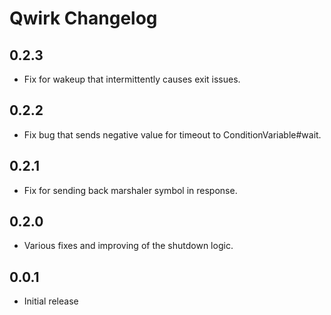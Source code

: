 Qwirk Changelog
=====================

0.2.3
-----

 - Fix for wakeup that intermittently causes exit issues.

0.2.2
-----

 - Fix bug that sends negative value for timeout to ConditionVariable#wait.

0.2.1
-----

 - Fix for sending back marshaler symbol in response.

0.2.0
-----

 - Various fixes and improving of the shutdown logic.

0.0.1
-----

 - Initial release
